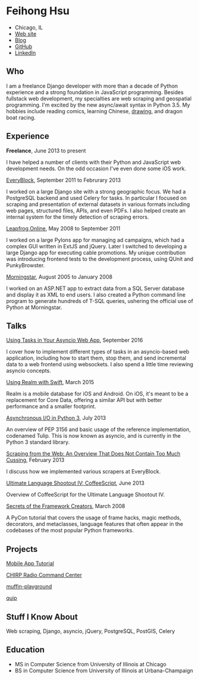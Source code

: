 Feihong Hsu
===========

- Chicago, IL
- [Web site](http://feihonghsu.com)
- [Blog](http://omegafeihong.tumblr.com)
- [GitHub](https://github.com/feihong)
- [LinkedIn](http://www.linkedin.com/in/feihonghsu)

Who
---

I am a freelance Django developer with more than a decade of Python experience and a strong foundation in JavaScript programming. Besides fullstack web development, my specialties are web scraping and geospatial programming. I'm excited by the new async/await syntax in Python 3.5. My hobbies include reading comics, learning Chinese, [drawing](http://megafeihong.tumblr.com), and dragon boat racing.

Experience
----------

**Freelance**, June 2013 to present

I have helped a number of clients with their Python and JavaScript web development needs. On the odd occasion I've even done some iOS work.

[EveryBlock](http://everyblock.com), September 2011 to Februrary 2013

I worked on a large Django site with a strong geographic focus. We had a PostgreSQL backend and used Celery for tasks. In particular I focused on scraping and presentation of external datasets in various formats including web pages, structured files, APIs, and even PDFs. I also helped create an internal system for the timely detection of scraping errors.

[Leapfrog Online](http://leapfrogonline.com), May 2008 to September 2011

I worked on a large Pylons app for managing ad campaigns, which had a complex GUI written in ExtJS and jQuery. Later I switched to developing a large Django app for executing cable promotions. My unique contribution was introducing frontend tests to the development process, using QUnit and PunkyBrowster.

[Morningstar](http://morningstar.com), August 2005 to January 2008

I worked on an ASP.NET app to extract data from a SQL Server database and display it as XML to end users. I also created a Python command line program to generate hundreds of T-SQL queries, ushering the official use of Python at Morningstar.

Talks
-----

[Using Tasks in Your Asyncio Web App](https://github.com/feihong/asyncio-tasks-talk), September 2016

I cover how to implement different types of tasks in an asyncio-based web application, including how to start them, stop them, and send incremental data to a web frontend using websockets. I also spend a little time reviewing asyncio concepts.


[Using Realm with Swift](https://github.com/feihong/realm-talk), March 2015

Realm is a mobile database for iOS and Android. On iOS, it's meant to be a replacement for Core Data, offering a similar API but with better performance and a smaller footprint.

[Asynchronous I/O in Python 3](https://www.youtube.com/watch?v=jMgRUI7V_mk), July 2013

An overview of PEP 3156 and basic usage of the reference implementation, codenamed Tulip. This is now known as asyncio, and is currently in the Python 3 standard library.

[Scraping from the Web: An Overview That Does Not Contain Too Much Cussing](https://www.youtube.com/watch?v=jMgRUI7V_mk), February 2013

I discuss how we implemented various scrapers at EveryBlock.

[Ultimate Language Shootout IV: CoffeeScript](https://www.youtube.com/watch?v=oH_cEl2SMr8), June 2013

Overview of CoffeeScript for the Ultimate Language Shootout IV.

[Secrets of the Framework Creators](https://github.com/feihong/framework-tutorial), March 2008

A PyCon tutorial that covers the usage of frame hacks, magic methods, decorators, and metaclasses, language features that often appear in the codebases of the most popular Python frameworks.

Projects
--------

[Mobile App Tutorial](https://github.com/ChickTech/mobile-app-tutorial)

[CHIRP Radio Command Center](https://github.com/chirpradio/command-center/)

[muffin-playground](https://github.com/feihong/muffin-playground)

[quip](https://github.com/feihong/quip)

Stuff I Know About
------------------

Web scraping, Django, asyncio, jQuery, PostgreSQL, PostGIS, Celery

Education
---------

- MS in Computer Science from University of Illinois at Chicago
- BS in Computer Science from University of Illinois at Urbana-Champaign
